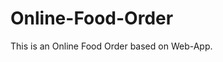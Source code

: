 # Online-Food-Order

This is an Online Food Order based on Web-App.










































































































































































